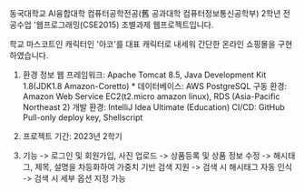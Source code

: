 동국대학교 AI융합대학 컴퓨터공학전공(舊 공과대학 컴퓨터정보통신공학부) 2학년 전공수업 '웹프로그래밍(CSE2015) 조별과제 웹프로젝트입니다.

학교 마스코트인 캐릭터인 '아코'를 대표 캐릭터로 내세워 간단한 온라인 쇼핑몰을 구현하였습니다.

1. 환경 정보
   웹 프레임워크: Apache Tomcat 8.5, Java Development Kit 1.8(JDK1.8 Amazon-Coretto)
   *
   데이터베이스: AWS PostgreSQL
   구동 환경: Amazon Web Service EC2(t2.micro amazon linux), RDS (Asia-Pacific Northeast 2)
   개발 환경: IntelliJ Idea Ultimate (Education)
   CI/CD: GitHub Pull-only deploy key, Shellscript

3. 프로젝트 기간: 2023년 2학기
4. 기능
   -> 로그인 및 회원가입, 사진 업로드
   -> 상품등록 및 상품 정보 수정
   -> 해시태그, 제목, 설명을 차등화하여 가중치 기반 검색 지원
   -> 검색 시 해시태그 자동 인식
   -> 검색 시 세부 옵션 지정 가능
   
